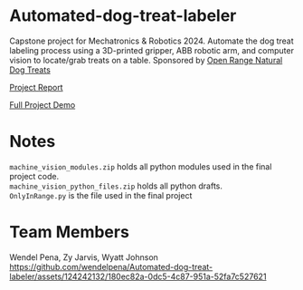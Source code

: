 # Automated-dog-treat-labeler

Capstone project for Mechatronics & Robotics 2024. Automate the dog treat labeling process using a 3D-printed gripper, ABB robotic arm, and computer vision to locate/grab treats on a table. Sponsored by [Open Range Natural Dog Treats](https://openrangepettreats.com/)

[Project Report](https://github.com/wendelpena/Automated-dog-treat-labeler/blob/main/mechatronics-final-project-report2024.pdf)

[Full Project Demo](https://github.com/wendelpena/Automated-dog-treat-labeler/blob/main/dogTreatLabeler_demo.mp4)

# Notes  
```machine_vision_modules.zip``` holds all python modules used in the final project code.  
```machine_vision_python_files.zip``` holds all python drafts.  
```OnlyInRange.py``` is the file used in the final project

# Team Members
Wendel Pena, Zy Jarvis, Wyatt Johnson
https://github.com/wendelpena/Automated-dog-treat-labeler/assets/124242132/180ec82a-0dc5-4c87-951a-52fa7c527621
